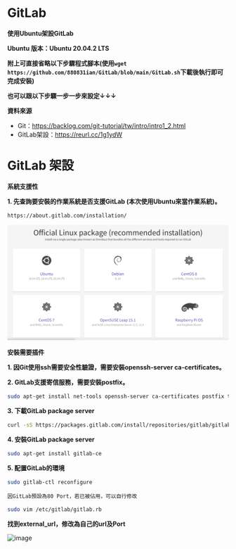 # GitLab
**使用Ubuntu架設GitLab**

**Ubuntu 版本：Ubuntu 20.04.2 LTS**

**附上可直接省略以下步驟程式腳本(使用```wget https://github.com/880831ian/GitLab/blob/main/GitLab.sh```下載後執行即可完成安裝)**

**也可以跟以下步驟一步一步來設定↓↓↓**

**資料來源**
* Git：https://backlog.com/git-tutorial/tw/intro/intro1_2.html
* GitLab架設：https://reurl.cc/1g1ydW

# GitLab 架設
**系統支援性**

**1. 先查詢要安裝的作業系統是否支援GitLab (本次使用Ubuntu來當作業系統)。**
```shell
https://about.gitlab.com/installation/
```
![image](https://github.com/880831ian/GitLab/blob/main/images/1.png)

**安裝需要插件**

**1. 因Git使用ssh需要安全性驗證，需要安裝openssh-server ca-certificates。**

**2. GitLab支援寄信服務，需要安裝postfix。**

```sh
sudo apt-get install net-tools openssh-server ca-certificates postfix tzdata -y
```
**3. 下載GitLab package server**

```sh
curl -sS https://packages.gitlab.com/install/repositories/gitlab/gitlab-ce/script.deb.sh | sudo bash
```
**4. 安裝GitLab package server**

```sh
sudo apt-get install gitlab-ce
```
**5. 配置GitLab的環境**

```sh
sudo gitlab-ctl reconfigure
```

`因GitLab預設為80 Port，若已被佔用，可以自行修改`

```sh
sudo vim /etc/gitlab/gitlab.rb
```
**找到external_url，修改為自己的url及Port**

![image](https://github.com/880831ian/kubernetes-elk/blob/main/images/1.png)



